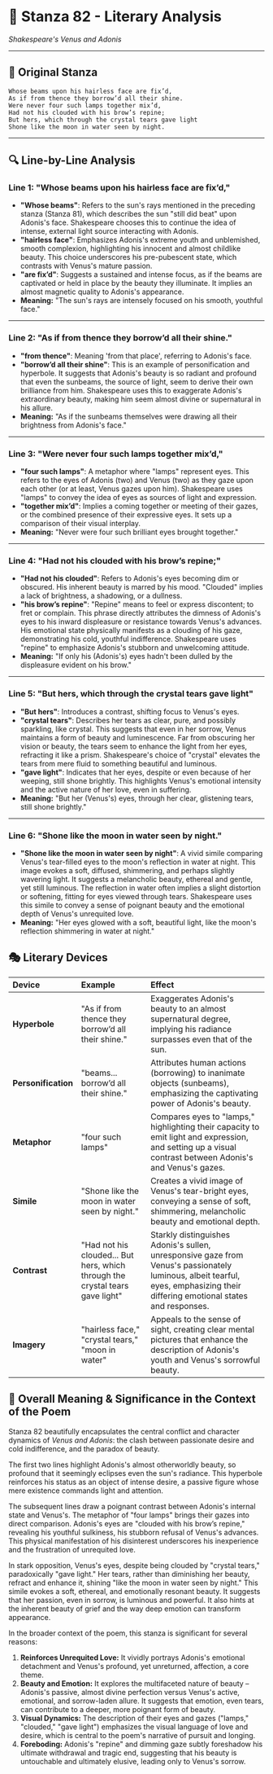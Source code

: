 # 🌹 Stanza 82 - Literary Analysis
*Shakespeare's Venus and Adonis*

---

## 📖 Original Stanza
```
Whose beams upon his hairless face are fix’d,
As if from thence they borrow’d all their shine.    
Were never four such lamps together mix’d,
Had not his clouded with his brow’s repine;
But hers, which through the crystal tears gave light
Shone like the moon in water seen by night.
```

---

## 🔍 Line-by-Line Analysis

### Line 1: "Whose beams upon his hairless face are fix’d,"
*   **"Whose beams"**: Refers to the sun's rays mentioned in the preceding stanza (Stanza 81), which describes the sun "still did beat" upon Adonis's face. Shakespeare chooses this to continue the idea of intense, external light source interacting with Adonis.
*   **"hairless face"**: Emphasizes Adonis's extreme youth and unblemished, smooth complexion, highlighting his innocent and almost childlike beauty. This choice underscores his pre-pubescent state, which contrasts with Venus's mature passion.
*   **"are fix’d"**: Suggests a sustained and intense focus, as if the beams are captivated or held in place by the beauty they illuminate. It implies an almost magnetic quality to Adonis's appearance.
*   **Meaning:** "The sun's rays are intensely focused on his smooth, youthful face."

---

### Line 2: "As if from thence they borrow’d all their shine."
*   **"from thence"**: Meaning 'from that place', referring to Adonis's face.
*   **"borrow’d all their shine"**: This is an example of personification and hyperbole. It suggests that Adonis's beauty is so radiant and profound that even the sunbeams, the source of light, seem to derive their own brilliance from him. Shakespeare uses this to exaggerate Adonis's extraordinary beauty, making him seem almost divine or supernatural in his allure.
*   **Meaning:** "As if the sunbeams themselves were drawing all their brightness from Adonis's face."

---

### Line 3: "Were never four such lamps together mix’d,"
*   **"four such lamps"**: A metaphor where "lamps" represent eyes. This refers to the eyes of Adonis (two) and Venus (two) as they gaze upon each other (or at least, Venus gazes upon him). Shakespeare uses "lamps" to convey the idea of eyes as sources of light and expression.
*   **"together mix’d"**: Implies a coming together or meeting of their gazes, or the combined presence of their expressive eyes. It sets up a comparison of their visual interplay.
*   **Meaning:** "Never were four such brilliant eyes brought together."

---

### Line 4: "Had not his clouded with his brow’s repine;"
*   **"Had not his clouded"**: Refers to Adonis's eyes becoming dim or obscured. His inherent beauty is marred by his mood. "Clouded" implies a lack of brightness, a shadowing, or a dullness.
*   **"his brow’s repine"**: "Repine" means to feel or express discontent; to fret or complain. This phrase directly attributes the dimness of Adonis's eyes to his inward displeasure or resistance towards Venus's advances. His emotional state physically manifests as a clouding of his gaze, demonstrating his cold, youthful indifference. Shakespeare uses "repine" to emphasize Adonis's stubborn and unwelcoming attitude.
*   **Meaning:** "If only his (Adonis's) eyes hadn't been dulled by the displeasure evident on his brow."

---

### Line 5: "But hers, which through the crystal tears gave light"
*   **"But hers"**: Introduces a contrast, shifting focus to Venus's eyes.
*   **"crystal tears"**: Describes her tears as clear, pure, and possibly sparkling, like crystal. This suggests that even in her sorrow, Venus maintains a form of beauty and luminescence. Far from obscuring her vision or beauty, the tears seem to enhance the light from her eyes, refracting it like a prism. Shakespeare's choice of "crystal" elevates the tears from mere fluid to something beautiful and luminous.
*   **"gave light"**: Indicates that her eyes, despite or even because of her weeping, still shone brightly. This highlights Venus's emotional intensity and the active nature of her love, even in suffering.
*   **Meaning:** "But her (Venus's) eyes, through her clear, glistening tears, still shone brightly."

---

### Line 6: "Shone like the moon in water seen by night."
*   **"Shone like the moon in water seen by night"**: A vivid simile comparing Venus's tear-filled eyes to the moon's reflection in water at night. This image evokes a soft, diffused, shimmering, and perhaps slightly wavering light. It suggests a melancholic beauty, ethereal and gentle, yet still luminous. The reflection in water often implies a slight distortion or softening, fitting for eyes viewed through tears. Shakespeare uses this simile to convey a sense of poignant beauty and the emotional depth of Venus's unrequited love.
*   **Meaning:** "Her eyes glowed with a soft, beautiful light, like the moon's reflection shimmering in water at night."

## 🎭 Literary Devices

| Device          | Example                                           | Effect                                                                                                                                                                             |
| :-------------- | :------------------------------------------------ | :--------------------------------------------------------------------------------------------------------------------------------------------------------------------------------- |
| **Hyperbole**   | "As if from thence they borrow’d all their shine." | Exaggerates Adonis's beauty to an almost supernatural degree, implying his radiance surpasses even that of the sun.                                                                |
| **Personification** | "beams... borrow’d all their shine."             | Attributes human actions (borrowing) to inanimate objects (sunbeams), emphasizing the captivating power of Adonis's beauty.                                                          |
| **Metaphor**    | "four such lamps"                                 | Compares eyes to "lamps," highlighting their capacity to emit light and expression, and setting up a visual contrast between Adonis's and Venus's gazes.                              |
| **Simile**      | "Shone like the moon in water seen by night."     | Creates a vivid image of Venus's tear-bright eyes, conveying a sense of soft, shimmering, melancholic beauty and emotional depth.                                                  |
| **Contrast**    | "Had not his clouded... But hers, which through the crystal tears gave light" | Starkly distinguishes Adonis's sullen, unresponsive gaze from Venus's passionately luminous, albeit tearful, eyes, emphasizing their differing emotional states and responses. |
| **Imagery**     | "hairless face," "crystal tears," "moon in water" | Appeals to the sense of sight, creating clear mental pictures that enhance the description of Adonis's youth and Venus's sorrowful beauty.                                        |

## 🎯 Overall Meaning & Significance in the Context of the Poem

Stanza 82 beautifully encapsulates the central conflict and character dynamics of *Venus and Adonis*: the clash between passionate desire and cold indifference, and the paradox of beauty.

The first two lines highlight Adonis's almost otherworldly beauty, so profound that it seemingly eclipses even the sun's radiance. This hyperbole reinforces his status as an object of intense desire, a passive figure whose mere existence commands light and attention.

The subsequent lines draw a poignant contrast between Adonis's internal state and Venus's. The metaphor of "four lamps" brings their gazes into direct comparison. Adonis's eyes are "clouded with his brow’s repine," revealing his youthful sulkiness, his stubborn refusal of Venus's advances. This physical manifestation of his disinterest underscores his inexperience and the frustration of unrequited love.

In stark opposition, Venus's eyes, despite being clouded by "crystal tears," paradoxically "gave light." Her tears, rather than diminishing her beauty, refract and enhance it, shining "like the moon in water seen by night." This simile evokes a soft, ethereal, and emotionally resonant beauty. It suggests that her passion, even in sorrow, is luminous and powerful. It also hints at the inherent beauty of grief and the way deep emotion can transform appearance.

In the broader context of the poem, this stanza is significant for several reasons:
1.  **Reinforces Unrequited Love:** It vividly portrays Adonis's emotional detachment and Venus's profound, yet unreturned, affection, a core theme.
2.  **Beauty and Emotion:** It explores the multifaceted nature of beauty – Adonis's passive, almost divine perfection versus Venus's active, emotional, and sorrow-laden allure. It suggests that emotion, even tears, can contribute to a deeper, more poignant form of beauty.
3.  **Visual Dynamics:** The description of their eyes and gazes ("lamps," "clouded," "gave light") emphasizes the visual language of love and desire, which is central to the poem's narrative of pursuit and longing.
4.  **Foreboding:** Adonis's "repine" and dimming gaze subtly foreshadow his ultimate withdrawal and tragic end, suggesting that his beauty is untouchable and ultimately elusive, leading only to Venus's sorrow.
